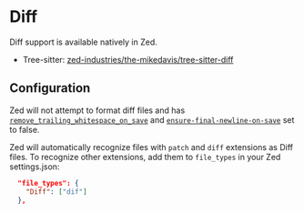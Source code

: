 # Diff

Diff support is available natively in Zed.

- Tree-sitter: [zed-industries/the-mikedavis/tree-sitter-diff](https://tvv.tw/https://github.com/the-mikedavis/tree-sitter-diff)

## Configuration

Zed will not attempt to format diff files and has [`remove_trailing_whitespace_on_save`](https://zed.dev/docs/configuring-zed#remove-trailing-whitespace-on-save) and [`ensure-final-newline-on-save`](https://zed.dev/docs/configuring-zed#ensure-final-newline-on-save) set to false.

Zed will automatically recognize files with `patch` and `diff` extensions as Diff files. To recognize other extensions, add them to `file_types` in your Zed settings.json:

```json
  "file_types": {
    "Diff": ["dif"]
  },
```
